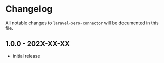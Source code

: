 # Changelog

All notable changes to `laravel-xero-connector` will be documented in this file.

## 1.0.0 - 202X-XX-XX

- initial release
